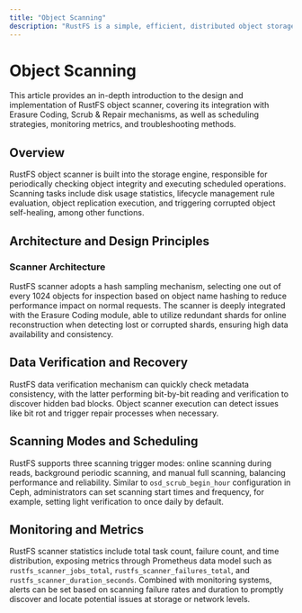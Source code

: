 ```yaml
---
title: "Object Scanning"
description: "RustFS is a simple, efficient, distributed object storage. It is 100% S3 compatible and open-source software released under Apache2 license."
---
```


# Object Scanning

This article provides an in-depth introduction to the design and implementation of RustFS object scanner, covering its integration with Erasure Coding, Scrub & Repair mechanisms, as well as scheduling strategies, monitoring metrics, and troubleshooting methods.

## Overview

RustFS object scanner is built into the storage engine, responsible for periodically checking object integrity and executing scheduled operations.
Scanning tasks include disk usage statistics, lifecycle management rule evaluation, object replication execution, and triggering corrupted object self-healing, among other functions.

## Architecture and Design Principles

### Scanner Architecture

RustFS scanner adopts a hash sampling mechanism, selecting one out of every 1024 objects for inspection based on object name hashing to reduce performance impact on normal requests.
The scanner is deeply integrated with the Erasure Coding module, able to utilize redundant shards for online reconstruction when detecting lost or corrupted shards, ensuring high data availability and consistency.

## Data Verification and Recovery

RustFS data verification mechanism can quickly check metadata consistency, with the latter performing bit-by-bit reading and verification to discover hidden bad blocks. Object scanner execution can detect issues like bit rot and trigger repair processes when necessary.

## Scanning Modes and Scheduling

RustFS supports three scanning trigger modes: online scanning during reads, background periodic scanning, and manual full scanning, balancing performance and reliability.
Similar to `osd_scrub_begin_hour` configuration in Ceph, administrators can set scanning start times and frequency, for example, setting light verification to once daily by default.

## Monitoring and Metrics

RustFS scanner statistics include total task count, failure count, and time distribution, exposing metrics through Prometheus data model such as `rustfs_scanner_jobs_total`, `rustfs_scanner_failures_total`, and `rustfs_scanner_duration_seconds`.
Combined with monitoring systems, alerts can be set based on scanning failure rates and duration to promptly discover and locate potential issues at storage or network levels.

